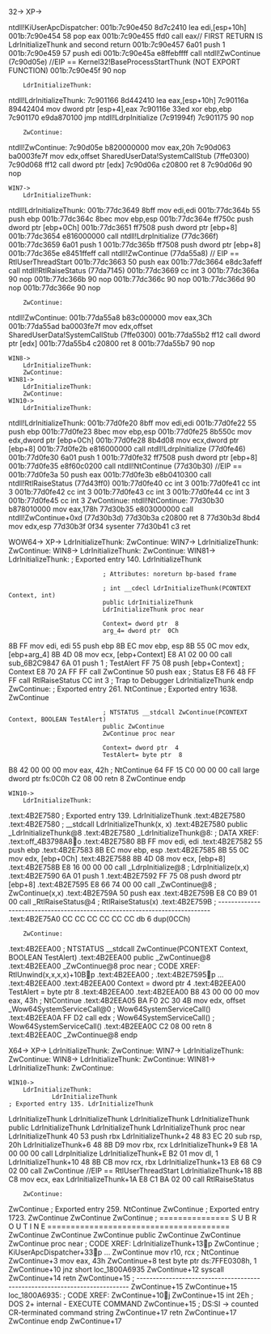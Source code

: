 32->
	XP->

ntdll!KiUserApcDispatcher:
001b:7c90e450 8d7c2410        lea     edi,[esp+10h]
001b:7c90e454 58              pop     eax
001b:7c90e455 ffd0            call    eax// FIRST RETURN IS LdrInitializeThunk and second return
001b:7c90e457 6a01            push    1
001b:7c90e459 57              push    edi
001b:7c90e45a e8ffebffff      call    ntdll!ZwContinue (7c90d05e) //EIP == Kernel32!BaseProcessStartThunk (NOT EXPORT FUNCTION)
001b:7c90e45f 90              nop

		LdrInitializeThunk:
ntdll!LdrInitializeThunk:
7c901166 8d442410        lea     eax,[esp+10h]
7c90116a 89442404        mov     dword ptr [esp+4],eax
7c90116e 33ed            xor     ebp,ebp
7c901170 e9da870100      jmp     ntdll!LdrpInitialize (7c91994f)
7c901175 90              nop


		ZwContinue:
ntdll!ZwContinue:
7c90d05e b820000000      mov     eax,20h
7c90d063 ba0003fe7f      mov     edx,offset SharedUserData!SystemCallStub (7ffe0300)
7c90d068 ff12            call    dword ptr [edx]
7c90d06a c20800          ret     8
7c90d06d 90              nop

	WIN7->
		LdrInitializeThunk:
ntdll!LdrInitializeThunk:
001b:77dc3649 8bff            mov     edi,edi
001b:77dc364b 55              push    ebp
001b:77dc364c 8bec            mov     ebp,esp
001b:77dc364e ff750c          push    dword ptr [ebp+0Ch]
001b:77dc3651 ff7508          push    dword ptr [ebp+8]
001b:77dc3654 e816000000      call    ntdll!LdrpInitialize (77dc366f)
001b:77dc3659 6a01            push    1
001b:77dc365b ff7508          push    dword ptr [ebp+8]
001b:77dc365e e8451ffeff      call    ntdll!ZwContinue (77da55a8) // EIP == RtlUserThreadStart
001b:77dc3663 50              push    eax
001b:77dc3664 e8dc3afeff      call    ntdll!RtlRaiseStatus (77da7145)
001b:77dc3669 cc              int     3
001b:77dc366a 90              nop
001b:77dc366b 90              nop
001b:77dc366c 90              nop
001b:77dc366d 90              nop
001b:77dc366e 90              nop

		ZwContinue:
ntdll!ZwContinue:
001b:77da55a8 b83c000000      mov     eax,3Ch
001b:77da55ad ba0003fe7f      mov     edx,offset SharedUserData!SystemCallStub (7ffe0300)
001b:77da55b2 ff12            call    dword ptr [edx]
001b:77da55b4 c20800          ret     8
001b:77da55b7 90              nop

	WIN8->
		LdrInitializeThunk:
		ZwContinue:
	WIN81->
		LdrInitializeThunk:
		ZwContinue:
	WIN10->
		LdrInitializeThunk:
ntdll!LdrInitializeThunk:
001b:77d0fe20 8bff            mov     edi,edi
001b:77d0fe22 55              push    ebp
001b:77d0fe23 8bec            mov     ebp,esp
001b:77d0fe25 8b550c          mov     edx,dword ptr [ebp+0Ch]
001b:77d0fe28 8b4d08          mov     ecx,dword ptr [ebp+8]
001b:77d0fe2b e816000000      call    ntdll!LdrpInitialize (77d0fe46)
001b:77d0fe30 6a01            push    1
001b:77d0fe32 ff7508          push    dword ptr [ebp+8]
001b:77d0fe35 e8f60c0200      call    ntdll!NtContinue (77d30b30) //EIP == 
001b:77d0fe3a 50              push    eax
001b:77d0fe3b e8b0410300      call    ntdll!RtlRaiseStatus (77d43ff0)
001b:77d0fe40 cc              int     3
001b:77d0fe41 cc              int     3
001b:77d0fe42 cc              int     3
001b:77d0fe43 cc              int     3
001b:77d0fe44 cc              int     3
001b:77d0fe45 cc              int     3
		ZwContinue:
ntdll!NtContinue:
77d30b30 b878010000      mov     eax,178h
77d30b35 e803000000      call    ntdll!ZwContinue+0xd (77d30b3d)
77d30b3a c20800          ret     8
77d30b3d 8bd4            mov     edx,esp
77d30b3f 0f34            sysenter
77d30b41 c3              ret

	
WOW64->
	XP->
		LdrInitializeThunk:
		ZwContinue:
	WIN7->
		LdrInitializeThunk:
		ZwContinue:
	WIN8->
		LdrInitializeThunk:
		ZwContinue:
	WIN81->
		LdrInitializeThunk:
                              ; Exported entry 140. LdrInitializeThunk


                              ; Attributes: noreturn bp-based frame

                              ; int __cdecl LdrInitializeThunk(PCONTEXT Context, int)
                              public LdrInitializeThunk
                              LdrInitializeThunk proc near

                              Context= dword ptr  8
                              arg_4= dword ptr  0Ch

8B FF                         mov     edi, edi
55                            push    ebp
8B EC                         mov     ebp, esp
8B 55 0C                      mov     edx, [ebp+arg_4]
8B 4D 08                      mov     ecx, [ebp+Context]
E8 A1 02 00 00                call    sub_6B2C9847
6A 01                         push    1               ; TestAlert
FF 75 08                      push    [ebp+Context]   ; Context
E8 70 2A FF FF                call    ZwContinue
50                            push    eax             ; Status
E8 F6 48 FF FF                call    RtlRaiseStatus
CC                            int     3               ; Trap to Debugger
                              LdrInitializeThunk endp
		ZwContinue:
                              ; Exported entry 261. NtContinue
                              ; Exported entry 1638. ZwContinue



                              ; NTSTATUS __stdcall ZwContinue(PCONTEXT Context, BOOLEAN TestAlert)
                              public ZwContinue
                              ZwContinue proc near

                              Context= dword ptr  4
                              TestAlert= byte ptr  8

B8 42 00 00 00                mov     eax, 42h        ; NtContinue
64 FF 15 C0 00 00 00          call    large dword ptr fs:0C0h
C2 08 00                      retn    8
                              ZwContinue endp

	WIN10->
		LdrInitializeThunk:
.text:4B2E7580                               ; Exported entry 139. LdrInitializeThunk
.text:4B2E7580
.text:4B2E7580                               ; __stdcall LdrInitializeThunk(x, x)
.text:4B2E7580                                               public _LdrInitializeThunk@8
.text:4B2E7580                               _LdrInitializeThunk@8:                  ; DATA XREF: .text:off_4B3798A8o
.text:4B2E7580 8B FF                                         mov     edi, edi
.text:4B2E7582 55                                            push    ebp
.text:4B2E7583 8B EC                                         mov     ebp, esp
.text:4B2E7585 8B 55 0C                                      mov     edx, [ebp+0Ch]
.text:4B2E7588 8B 4D 08                                      mov     ecx, [ebp+8]
.text:4B2E758B E8 16 00 00 00                                call    _LdrpInitialize@8 ; LdrpInitialize(x,x)
.text:4B2E7590 6A 01                                         push    1
.text:4B2E7592 FF 75 08                                      push    dword ptr [ebp+8]
.text:4B2E7595 E8 66 74 00 00                                call    _ZwContinue@8   ; ZwContinue(x,x)
.text:4B2E759A 50                                            push    eax
.text:4B2E759B E8 C0 B9 01 00                                call    _RtlRaiseStatus@4 ; RtlRaiseStatus(x)
.text:4B2E759B                               ; ---------------------------------------------------------------------------
.text:4B2E75A0 CC CC CC CC CC CC                             db 6 dup(0CCh)

		ZwContinue:
.text:4B2EEA00                               ; NTSTATUS __stdcall ZwContinue(PCONTEXT Context, BOOLEAN TestAlert)
.text:4B2EEA00                                               public _ZwContinue@8
.text:4B2EEA00                               _ZwContinue@8   proc near               ; CODE XREF: RtlUnwind(x,x,x,x)+10Bp
.text:4B2EEA00                                                                       ; .text:4B2E7595p ...
.text:4B2EEA00
.text:4B2EEA00                               Context         = dword ptr  4
.text:4B2EEA00                               TestAlert       = byte ptr  8
.text:4B2EEA00
.text:4B2EEA00 B8 43 00 00 00                                mov     eax, 43h        ; NtContinue
.text:4B2EEA05 BA F0 2C 30 4B                                mov     edx, offset _Wow64SystemServiceCall@0 ; Wow64SystemServiceCall()
.text:4B2EEA0A FF D2                                         call    edx ; Wow64SystemServiceCall() ; Wow64SystemServiceCall()
.text:4B2EEA0C C2 08 00                                      retn    8
.text:4B2EEA0C                               _ZwContinue@8   endp

X64->
	XP->
		LdrInitializeThunk:
		ZwContinue:
	WIN7->
		LdrInitializeThunk:
		ZwContinue:
	WIN8->
		LdrInitializeThunk:
		ZwContinue:
	WIN81->
		LdrInitializeThunk:
		ZwContinue:

	WIN10->
		LdrInitializeThunk:
				LdrInitializeThunk                                                      ; Exported entry 135. LdrInitializeThunk
LdrInitializeThunk
LdrInitializeThunk
LdrInitializeThunk
LdrInitializeThunk                                                      public LdrInitializeThunk
LdrInitializeThunk                                                      LdrInitializeThunk proc near
LdrInitializeThunk      40 53                                           push    rbx
LdrInitializeThunk+2    48 83 EC 20                                     sub     rsp, 20h
LdrInitializeThunk+6    48 8B D9                                        mov     rbx, rcx
LdrInitializeThunk+9    E8 1A 00 00 00                                  call    LdrpInitialize
LdrInitializeThunk+E    B2 01                                           mov     dl, 1
LdrInitializeThunk+10   48 8B CB                                        mov     rcx, rbx
LdrInitializeThunk+13   E8 68 C9 02 00                                  call    ZwContinue	//EIP == RtlUserThreadStart
LdrInitializeThunk+18   8B C8                                           mov     ecx, eax
LdrInitializeThunk+1A   E8 C1 BA 02 00                                  call    RtlRaiseStatus


		ZwContinue:

ZwContinue      ; Exported entry 259. NtContinue
ZwContinue      ; Exported entry 1723. ZwContinue
ZwContinue
ZwContinue      ; =============== S U B R O U T I N E =======================================
ZwContinue
ZwContinue
ZwContinue                      public ZwContinue
ZwContinue      ZwContinue      proc near               ; CODE XREF: LdrInitializeThunk+13p
ZwContinue                                              ; KiUserApcDispatcher+33p ...
ZwContinue                      mov     r10, rcx        ; NtContinue
ZwContinue+3                    mov     eax, 43h
ZwContinue+8                    test    byte ptr ds:7FFE0308h, 1
ZwContinue+10                   jnz     short loc_1800A6935
ZwContinue+12                   syscall
ZwContinue+14                   retn
ZwContinue+15   ; ---------------------------------------------------------------------------
ZwContinue+15
ZwContinue+15   loc_1800A6935:                          ; CODE XREF: ZwContinue+10j
ZwContinue+15                   int     2Eh             ; DOS 2+ internal - EXECUTE COMMAND
ZwContinue+15                                           ; DS:SI -> counted CR-terminated command string
ZwContinue+17                   retn
ZwContinue+17   ZwContinue      endp
ZwContinue+17
